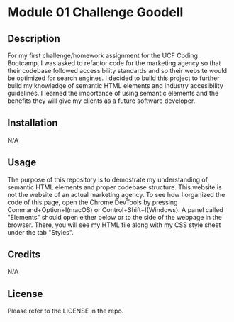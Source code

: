 # Module 01 Challenge Goodell 

## Description 

For my first challenge/homework assignment for the UCF Coding Bootcamp, I was asked to refactor code for the marketing agency so that their codebase followed accessibility standards and so their website would be optimized for search engines. I decided to build this project to further build my knowledge of semantic HTML elements and industry accesibility guidelines. I learned the importance of using semantic elements and the benefits they will give my clients as a future software developer.

## Installation 

N/A

## Usage 

The purpose of this repository is to demostrate my understanding of semantic HTML elements and proper codebase structure. This website is not the website of an actual marketing agency. To see how I organized the code of this page, open the Chrome DevTools by pressing Command+Option+I(macOS) or Control+Shift+I(Windows). A panel called "Elements" should open either below or to the side of the webpage in the browser. There, you will see my HTML file along with my CSS style sheet under the tab "Styles".

## Credits 

N/A

## License 

Please refer to the LICENSE in the repo.

